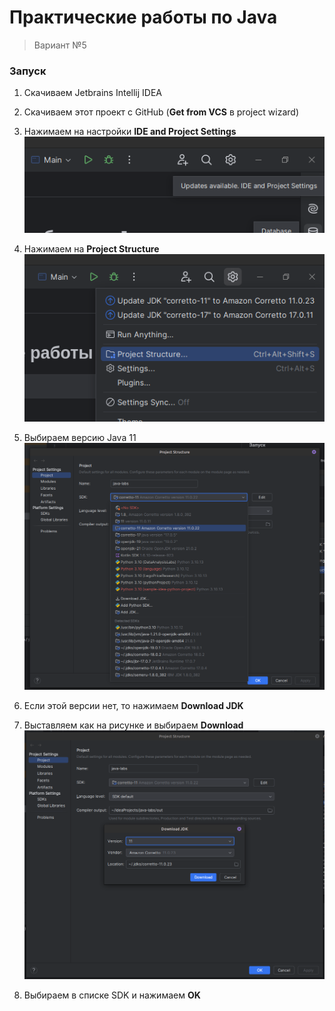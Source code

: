# Практические работы по Java

> Вариант №5

### Запуск

1. Скачиваем Jetbrains Intellij IDEA
2. Скачиваем этот проект с GitHub (**Get from VCS** в project wizard)
3. Нажимаем на настройки **IDE and Project Settings**
   ![](.screenshots/1.png)

4. Нажимаем на **Project Structure**
   ![](.screenshots/2.png)

5. Выбираем версию Java 11
   ![](.screenshots/3.png)

6. Если этой версии нет, то нажимаем **Download JDK**
7. Выставляем как на рисунке и выбираем **Download**
   ![](.screenshots/4.png)

8. Выбираем в списке SDK и нажимаем **OK**


